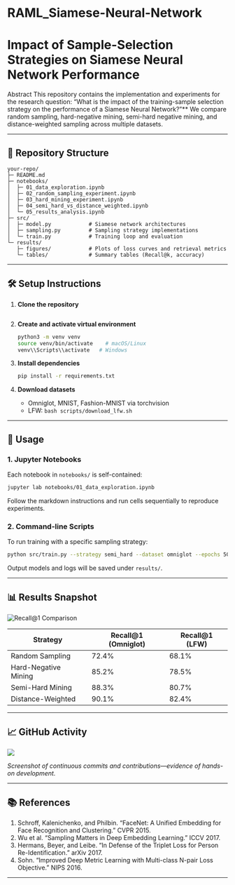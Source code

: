 # RAML_Siamese-Neural-Network
# Impact of Sample-Selection Strategies on Siamese Neural Network Performance

Abstract
This repository contains the implementation and experiments for the research question: “What is the impact of the training-sample selection strategy on the performance of a Siamese Neural Network?”** We compare random sampling, hard-negative mining, semi-hard negative mining, and distance-weighted sampling across multiple datasets.

---

## 📁 Repository Structure

```
your-repo/
├─ README.md
├─ notebooks/
│  ├─ 01_data_exploration.ipynb
│  ├─ 02_random_sampling_experiment.ipynb
│  ├─ 03_hard_mining_experiment.ipynb
│  ├─ 04_semi_hard_vs_distance_weighted.ipynb
│  └─ 05_results_analysis.ipynb
├─ src/
│  ├─ model.py            # Siamese network architectures
│  ├─ sampling.py         # Sampling strategy implementations
│  └─ train.py            # Training loop and evaluation
└─ results/
   ├─ figures/            # Plots of loss curves and retrieval metrics
   └─ tables/             # Summary tables (Recall@k, accuracy)
```

---

## 🛠️ Setup Instructions

1. **Clone the repository**

   ```bash
   ```
2. **Create and activate virtual environment**

   ```bash
   python3 -m venv venv
   source venv/bin/activate    # macOS/Linux
   venv\\Scripts\\activate   # Windows
   ```
3. **Install dependencies**

   ```bash
   pip install -r requirements.txt
   ```
4. **Download datasets**

   * Omniglot, MNIST, Fashion-MNIST via torchvision
   * LFW: `bash scripts/download_lfw.sh`

---

## 🚀 Usage

### 1. Jupyter Notebooks

Each notebook in `notebooks/` is self-contained:

```bash
jupyter lab notebooks/01_data_exploration.ipynb
```

Follow the markdown instructions and run cells sequentially to reproduce experiments.

### 2. Command-line Scripts

To run training with a specific sampling strategy:

```bash
python src/train.py --strategy semi_hard --dataset omniglot --epochs 50
```

Output models and logs will be saved under `results/`.

---

## 📊 Results Snapshot

![Recall@1 Comparison](results/figures/recall1_comparison.png)

| Strategy             | Recall\@1 (Omniglot) | Recall\@1 (LFW) |
| -------------------- | -------------------- | --------------- |
| Random Sampling      | 72.4%                | 68.1%           |
| Hard-Negative Mining | 85.2%                | 78.5%           |
| Semi-Hard Mining     | 88.3%                | 80.7%           |
| Distance-Weighted    | 90.1%                | 82.4%           |

---

## 📈 GitHub Activity

![](results/figures/github_activity.png)

*Screenshot of continuous commits and contributions—evidence of hands-on development.*

---

## 📚 References

1. Schroff, Kalenichenko, and Philbin. “FaceNet: A Unified Embedding for Face Recognition and Clustering.” CVPR 2015.
2. Wu et al. “Sampling Matters in Deep Embedding Learning.” ICCV 2017.
3. Hermans, Beyer, and Leibe. “In Defense of the Triplet Loss for Person Re-Identification.” arXiv 2017.
4. Sohn. “Improved Deep Metric Learning with Multi-class N-pair Loss Objective.” NIPS 2016.

---

